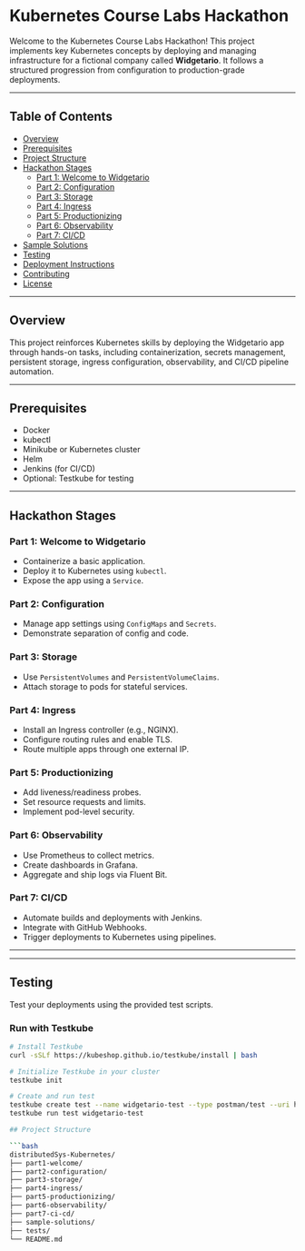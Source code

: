 # Kubernetes Course Labs Hackathon

Welcome to the Kubernetes Course Labs Hackathon! This project implements key Kubernetes concepts by deploying and managing infrastructure for a fictional company called **Widgetario**. It follows a structured progression from configuration to production-grade deployments.

---

## Table of Contents

- [Overview](#overview)
- [Prerequisites](#prerequisites)
- [Project Structure](#project-structure)
- [Hackathon Stages](#hackathon-stages)
  - [Part 1: Welcome to Widgetario](#part-1-welcome-to-widgetario)
  - [Part 2: Configuration](#part-2-configuration)
  - [Part 3: Storage](#part-3-storage)
  - [Part 4: Ingress](#part-4-ingress)
  - [Part 5: Productionizing](#part-5-productionizing)
  - [Part 6: Observability](#part-6-observability)
  - [Part 7: CI/CD](#part-7-cicd)
- [Sample Solutions](#sample-solutions)
- [Testing](#testing)
- [Deployment Instructions](#deployment-instructions)
- [Contributing](#contributing)
- [License](#license)

---

## Overview

This project reinforces Kubernetes skills by deploying the Widgetario app through hands-on tasks, including containerization, secrets management, persistent storage, ingress configuration, observability, and CI/CD pipeline automation.

---

## Prerequisites

- Docker
- kubectl
- Minikube or Kubernetes cluster
- Helm
- Jenkins (for CI/CD)
- Optional: Testkube for testing

---


## Hackathon Stages

### Part 1: Welcome to Widgetario

- Containerize a basic application.
- Deploy it to Kubernetes using `kubectl`.
- Expose the app using a `Service`.

### Part 2: Configuration

- Manage app settings using `ConfigMaps` and `Secrets`.
- Demonstrate separation of config and code.

### Part 3: Storage

- Use `PersistentVolumes` and `PersistentVolumeClaims`.
- Attach storage to pods for stateful services.

### Part 4: Ingress

- Install an Ingress controller (e.g., NGINX).
- Configure routing rules and enable TLS.
- Route multiple apps through one external IP.

### Part 5: Productionizing

- Add liveness/readiness probes.
- Set resource requests and limits.
- Implement pod-level security.

### Part 6: Observability

- Use Prometheus to collect metrics.
- Create dashboards in Grafana.
- Aggregate and ship logs via Fluent Bit.

### Part 7: CI/CD

- Automate builds and deployments with Jenkins.
- Integrate with GitHub Webhooks.
- Trigger deployments to Kubernetes using pipelines.

---



---

## Testing

Test your deployments using the provided test scripts.

### Run with Testkube

```bash
# Install Testkube
curl -sSLf https://kubeshop.github.io/testkube/install | bash

# Initialize Testkube in your cluster
testkube init

# Create and run test
testkube create test --name widgetario-test --type postman/test --uri https://github.com/Shikulisa/distributedSys-Kubernetes/tests
testkube run test widgetario-test

## Project Structure

```bash
distributedSys-Kubernetes/
├── part1-welcome/
├── part2-configuration/
├── part3-storage/
├── part4-ingress/
├── part5-productionizing/
├── part6-observability/
├── part7-ci-cd/
├── sample-solutions/
├── tests/
└── README.md
